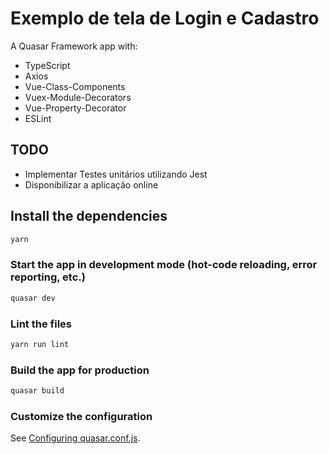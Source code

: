 # Exemplo de tela de Login e Cadastro

A Quasar Framework app with:

- TypeScript
- Axios
- Vue-Class-Components
- Vuex-Module-Decorators
- Vue-Property-Decorator
- ESLint 

## TODO

- Implementar Testes unitários utilizando Jest
- Disponibilizar a aplicação online

## Install the dependencies
```bash
yarn
```

### Start the app in development mode (hot-code reloading, error reporting, etc.)
```bash
quasar dev
```

### Lint the files
```bash
yarn run lint
```

### Build the app for production
```bash
quasar build
```

### Customize the configuration
See [Configuring quasar.conf.js](https://quasar.dev/quasar-cli/quasar-conf-js).
